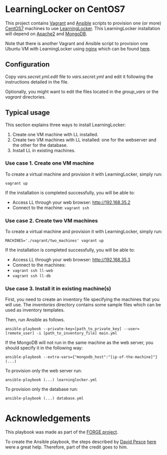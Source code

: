 # LearningLocker on CentOS7

This project contains [Vagrant](https://www.vagrantup.com/) and [Ansible](http://www.ansible.com/) scripts to provision one (or more) [CentOS7](https://www.centos.org/) machines to use [LearningLocker](http://learninglocker.net/). This LearningLocker installation will depend on [Apache2](http://httpd.apache.org/) and [MongoDB](https://www.mongodb.org/).

Note that there is another Vagrant and Ansible script to provision one Ubuntu VM with LearningLocker using [nginx](http://nginx.com/) which can be found [here](https://github.com/rael9/learninglocker-vagrant).

## Configuration

Copy _vars.secret.yml.edit_ file to  _vars.secret.yml_ and edit it following the instructions detailed in the file.

Optionally, you might want to edit the files located in the _group\_vars_ or the _vagrant_ directories.

## Typical usage

This section explains three ways to install LearningLocker:

 1. Create one VM machine with LL installed.
 2. Create two VM machines with LL installed: one for the webserver and the other for the database.
 3. Install LL in existing machines.

### Use case 1. Create one VM machine

To create a virtual machine and provision it with LearningLocker, simply run:

    vagrant up

If the installation is completed successfully, you will be able to:

 * Access LL through your web browser: http://192.168.35.2
 * Connect to the machine: ```vagrant ssh```

### Use case 2. Create two VM machines

To create a virtual machine and provision it with LearningLocker, simply run:

    MACHINES='./vagrant/two_machines' vagrant up

If the installation is completed successfully, you will be able to:

 * Access LL through your web browser: http://192.168.35.3
 * Connect to the machines:
  * ```vagrant ssh ll-web```
  * ```vagrant ssh ll-db```

### Use case 3. Install it in existing machine(s)

First, you need to create an inventory file specifying the machines that you will use.
The _inventories_ directory contains some sample files which can be used as inventory templates.

Then, run Ansible as follows.

    ansible-playbook --private-key=[path_to_private_key] --user=[remote_user] -i [path_to_inventory_file] main.yml

If the MongoDB will not run in the same machine as the web server, you should specify it in the following way:

    ansible-playbook --extra-vars={"mongodb_host":"[ip-of-the-machine]"} (...)

To provision only the web server run:

    ansible-playbook (...) learninglocker.yml

To provision only the database run:

    ansible-playbook (...) database.yml


# Acknowledgements

This playbook was made as part of the [FORGE project](http://ict-forge.eu/).

To create the Ansible playbook, the steps described by [David Pesce](https://gist.github.com/davidpesce) [here](https://gist.github.com/davidpesce/7d6e1b81594ecbc72311) were a great help.
Therefore, part of the credit goes to him.
